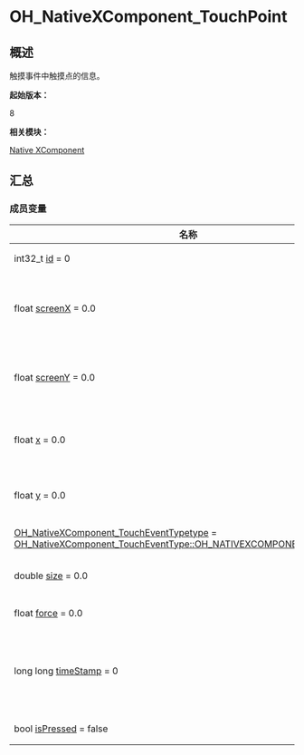 # OH_NativeXComponent_TouchPoint


## 概述

触摸事件中触摸点的信息。

**起始版本：**

8

**相关模块：**

[Native XComponent](_o_h___native_x_component.md)


## 汇总


### 成员变量

| 名称 | 描述 | 
| -------- | -------- |
| int32_t [id](_o_h___native_x_component.md#id-12) = 0 |  手指的唯一标识符。| 
| float [screenX](_o_h___native_x_component.md#screenx-13) = 0.0 |   触摸点相对于XComponent所在应用窗口左上角的x坐标。| 
| float [screenY](_o_h___native_x_component.md#screeny-13) = 0.0 |  触摸点相对于XComponent所在应用窗口左上角的y坐标。| 
| float [x](_o_h___native_x_component.md#x-13) = 0.0 |  触摸点相对于XComponent组件左边缘的x坐标。| 
| float [y](_o_h___native_x_component.md#y-13) = 0.0 |  触摸点相对于XComponent组件上边缘的y坐标。| 
| [OH_NativeXComponent_TouchEventType](_o_h___native_x_component.md#oh_nativexcomponent_toucheventtype)[type](_o_h___native_x_component.md#type-12) = [OH_NativeXComponent_TouchEventType::OH_NATIVEXCOMPONENT_UNKNOWN](_o_h___native_x_component.md) |  触摸事件的触摸类型。| 
| double [size](_o_h___native_x_component.md#size-12) = 0.0 |  指垫和屏幕之间的接触面积。| 
| float [force](_o_h___native_x_component.md#force-12) = 0.0 |  当前触摸事件的压力。| 
| long long [timeStamp](_o_h___native_x_component.md#timestamp-12) = 0 | 当前触摸事件的时间戳。触发事件时距离系统启动的时间间隔，单位纳秒。| 
| bool [isPressed](_o_h___native_x_component.md#ispressed) = false |  当前点是否被按下。| 
